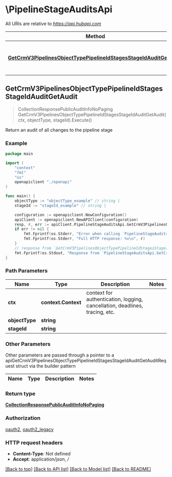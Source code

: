 # \PipelineStageAuditsApi

All URIs are relative to *https://api.hubapi.com*

Method | HTTP request | Description
------------- | ------------- | -------------
[**GetCrmV3PipelinesObjectTypePipelineIdStagesStageIdAuditGetAudit**](PipelineStageAuditsApi.md#GetCrmV3PipelinesObjectTypePipelineIdStagesStageIdAuditGetAudit) | **Get** /crm/v3/pipelines/{objectType}/{pipelineId}/stages/{stageId}/audit | Return an audit of all changes to the pipeline stage



## GetCrmV3PipelinesObjectTypePipelineIdStagesStageIdAuditGetAudit

> CollectionResponsePublicAuditInfoNoPaging GetCrmV3PipelinesObjectTypePipelineIdStagesStageIdAuditGetAudit(ctx, objectType, stageId).Execute()

Return an audit of all changes to the pipeline stage



### Example

```go
package main

import (
    "context"
    "fmt"
    "os"
    openapiclient "./openapi"
)

func main() {
    objectType := "objectType_example" // string | 
    stageId := "stageId_example" // string | 

    configuration := openapiclient.NewConfiguration()
    apiClient := openapiclient.NewAPIClient(configuration)
    resp, r, err := apiClient.PipelineStageAuditsApi.GetCrmV3PipelinesObjectTypePipelineIdStagesStageIdAuditGetAudit(context.Background(), objectType, stageId).Execute()
    if err != nil {
        fmt.Fprintf(os.Stderr, "Error when calling `PipelineStageAuditsApi.GetCrmV3PipelinesObjectTypePipelineIdStagesStageIdAuditGetAudit``: %v\n", err)
        fmt.Fprintf(os.Stderr, "Full HTTP response: %v\n", r)
    }
    // response from `GetCrmV3PipelinesObjectTypePipelineIdStagesStageIdAuditGetAudit`: CollectionResponsePublicAuditInfoNoPaging
    fmt.Fprintf(os.Stdout, "Response from `PipelineStageAuditsApi.GetCrmV3PipelinesObjectTypePipelineIdStagesStageIdAuditGetAudit`: %v\n", resp)
}
```

### Path Parameters


Name | Type | Description  | Notes
------------- | ------------- | ------------- | -------------
**ctx** | **context.Context** | context for authentication, logging, cancellation, deadlines, tracing, etc.
**objectType** | **string** |  | 
**stageId** | **string** |  | 

### Other Parameters

Other parameters are passed through a pointer to a apiGetCrmV3PipelinesObjectTypePipelineIdStagesStageIdAuditGetAuditRequest struct via the builder pattern


Name | Type | Description  | Notes
------------- | ------------- | ------------- | -------------



### Return type

[**CollectionResponsePublicAuditInfoNoPaging**](CollectionResponsePublicAuditInfoNoPaging.md)

### Authorization

[oauth2](../README.md#oauth2), [oauth2_legacy](../README.md#oauth2_legacy)

### HTTP request headers

- **Content-Type**: Not defined
- **Accept**: application/json, */*

[[Back to top]](#) [[Back to API list]](../README.md#documentation-for-api-endpoints)
[[Back to Model list]](../README.md#documentation-for-models)
[[Back to README]](../README.md)

